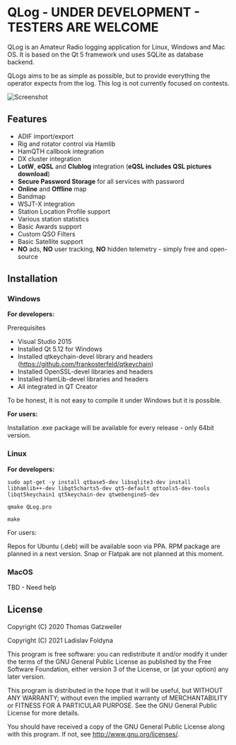 # QLog - UNDER DEVELOPMENT - TESTERS ARE WELCOME

QLog is an Amateur Radio logging application for Linux, Windows and Mac OS. It
is based on the Qt 5 framework und uses SQLite as database backend.

QLogs aims to be as simple as possible, but to provide everything the operator expects from the log. This log is not currently focused on contests.

![Screenshot](https://foldynl.github.io/QLog/screens/qlog_main.png)

## Features

- ADIF import/export
- Rig and rotator control via Hamlib
- HamQTH callbook integration
- DX cluster integration
- **LotW**, **eQSL** and **Clublog** integration (**eQSL includes QSL pictures download**)
- **Secure Password Storage** for all services with password
- **Online** and **Offline** map
- Bandmap
- WSJT-X integration
- Station Location Profile support
- Various station statistics
- Basic Awards support
- Custom QSO Filters
- Basic Satellite support
- **NO** ads, **NO** user tracking, **NO** hidden telemetry - simply free and open-source

## Installation

### Windows
**For developers:**

Prerequisites

- Visual Studio 2015
- Installed Qt 5.12 for Windows
- Installed qtkeychain-devel library and headers (https://github.com/frankosterfeld/qtkeychain)
- Installed OpenSSL-devel libraries and headers
- Installed HamLib-devel libraries and headers
- All integrated in QT Creator

To be honest, It is not easy to compile it under Windows but it is possible.

**For users:**

Installation .exe package will be available for every release - only 64bit version.

### Linux

**For developers:**

`sudo apt-get -y install qtbase5-dev libsqlite3-dev install libhamlib++-dev libqt5charts5-dev qt5-default qttools5-dev-tools libqt5keychain1 qt5keychain-dev qtwebengine5-dev`

`qmake QLog.pro`

`make`

For users:

Repos for Ubuntu (.deb) will be available soon via PPA. RPM package are planned in a next version. Snap or Flatpak are not planned at this moment.

### MacOS

TBD - Need help

## License

Copyright (C) 2020  Thomas Gatzweiler

Copyright (C) 2021  Ladislav Foldyna

This program is free software: you can redistribute it and/or modify
it under the terms of the GNU General Public License as published by
the Free Software Foundation, either version 3 of the License, or
(at your option) any later version.

This program is distributed in the hope that it will be useful,
but WITHOUT ANY WARRANTY; without even the implied warranty of
MERCHANTABILITY or FITNESS FOR A PARTICULAR PURPOSE.  See the
GNU General Public License for more details.

You should have received a copy of the GNU General Public License
along with this program.  If not, see <http://www.gnu.org/licenses/>.

